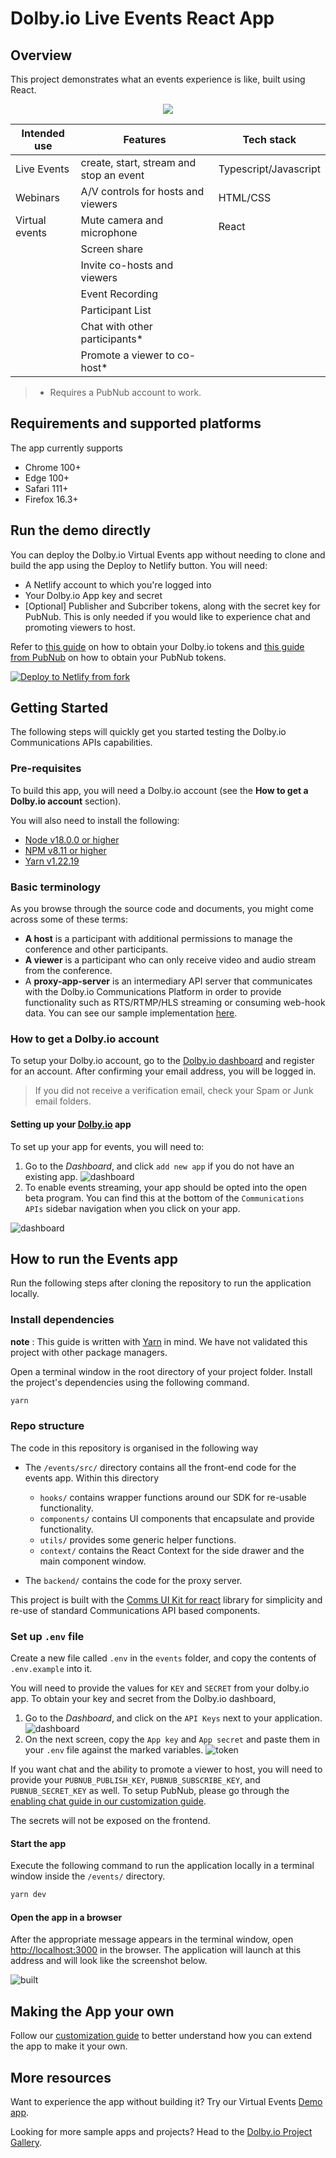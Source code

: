 # Dolby.io Live Events React App

## Overview

This project demonstrates what an events experience is like, built using React.

<p align="center">
    <img src="./events/documentation/banner.jpg" />
</p>

| Intended use   | Features                                | Tech stack            |
| -------------- | --------------------------------------- | --------------------- |
| Live Events    | create, start, stream and stop an event | Typescript/Javascript |
| Webinars       | A/V controls for hosts and viewers      | HTML/CSS              |
| Virtual events | Mute camera and microphone              | React                 |
|                | Screen share                            |                       |
|                | Invite co-hosts and viewers             |                       |
|                | Event Recording                         |                       |
|                | Participant List                        |                       |
|                | Chat with other participants*           |                       |
|                | Promote a viewer to co-host*            |                       |

> * Requires a PubNub account to work.

## Requirements and supported platforms

The app currently supports

* Chrome 100+
* Edge 100+
* Safari 111+
* Firefox 16.3+

## Run the demo directly

You can deploy the Dolby.io Virtual Events app without needing to clone and build the app using the Deploy to Netlify button. You will need:

* A Netlify account to which you're logged into
* Your Dolby.io App key and secret
* [Optional] Publisher and Subcriber tokens, along with the secret key for PubNub. This is only needed if you would like to experience chat and promoting viewers to host.

Refer to [this guide](#how-to-get-a-dolbyio-account) on how to obtain your Dolby.io tokens and [this guide from PubNub](https://www.pubnub.com/tutorials/javascript-sdk-chat-app/?step=set-up-environment) on how to obtain your PubNub tokens.

[![Deploy to Netlify from fork](https://www.netlify.com/img/deploy/button.svg)](https://app.netlify.com/start/deploy?repository=https://github.com/dolbyio-samples/comms-app-react-events)

## Getting Started

The following steps will quickly get you started testing the Dolby.io Communications APIs capabilities.

### Pre-requisites

To build this app, you will need a Dolby.io account (see the **How to get a Dolby.io account** section).

You will also need to install the following:

* [Node v18.0.0 or higher](https://nodejs.org/en/download)
* [NPM v8.11 or higher](https://docs.npmjs.com/downloading-and-installing-node-js-and-npm)
* [Yarn v1.22.19](https://classic.yarnpkg.com/lang/en/docs/install/#mac-stable)

### Basic terminology

As you browse through the source code and documents, you might come across some of these terms:

* **A host** is a participant with additional permissions to manage the conference and other participants.
* **A viewer** is a participant who can only receive video and audio stream from the conference.
* A **proxy-app-server** is an intermediary API server that communicates with the Dolby.io Communications Platform in order to provide functionality such as RTS/RTMP/HLS streaming or consuming web-hook data. You can see our sample implementation [here](./backend).

### How to get a Dolby.io account

To setup your Dolby.io account, go to the [Dolby.io dashboard](https://dolby.io) and register for an account. After confirming your email address, you will be logged in.

> If you did not receive a verification email, check your Spam or Junk email folders.

#### Setting up your [Dolby.io](https://dashboard.dolby.io) app

To set up your app for events, you will need to:

1. Go to the _Dashboard_, and click `add new app` if you do not have an existing app. ![dashboard](events/documentation//dashboard-events.png)
2. To enable events streaming, your app should be opted into the open beta program. You can find this at the bottom of the `Communications APIs` sidebar navigation when you click on your app.

 ![dashboard](events/documentation/open-beta.png)

## How to run the Events app

Run the following steps after cloning the repository to run the application locally.

### Install dependencies

**note** : This guide is written with [Yarn](https://yarnpkg.com/) in mind. We have not validated this project with other package managers.

Open a terminal window in the root directory of your project folder. Install the project's dependencies using the following command.

```bash
yarn
```

### Repo structure

The code in this repository is organised in the following way

* The `/events/src/` directory contains all the front-end code for the events app. Within this directory
  * `hooks/` contains wrapper functions around our SDK for re-usable functionality.
  * `components/` contains UI components that encapsulate and provide functionality.
  * `utils/` provides some generic helper functions.
  * `context/` contains the React Context for the side drawer and the main component window.

* The `backend/` contains the code for the proxy server.

This project is built with the [Comms UI Kit for react](https://github.com/dolbyio/comms-uikit-react) library for simplicity and re-use of standard Communications API based components.

### Set up `.env` file

Create a new file called `.env` in the `events` folder, and copy the contents of `.env.example` into it.

You will need to provide the values for `KEY` and `SECRET` from your dolby.io app. To obtain your key and secret from the Dolby.io dashboard,

1. Go to the _Dashboard_, and click on the `API Keys` next to your application.
   ![dashboard](events/documentation/dashboard.png)
2. On the next screen, copy the `App key` and `App secret` and paste them in your `.env` file against the marked variables.
   ![token](events/documentation/client_access_token.png)

If you want chat and the ability to promote a viewer to host, you will need to provide your `PUBNUB_PUBLISH_KEY`, `PUBNUB_SUBSCRIBE_KEY`, and `PUBNUB_SECRET_KEY` as well. To setup PubNub, please go through the [enabling chat guide in our customization guide](customization.md/#enabling-chat-and-promoting-a-viewer-to-co-host).

The secrets will not be exposed on the frontend.

#### Start the app

Execute the following command to run the application locally in a terminal window inside the `/events/` directory.

```bash
yarn dev
```

#### Open the app in a browser

After the appropriate message appears in the terminal window, open <http://localhost:3000> in the browser. The application will launch at this address and will look like the screenshot below.

![built](events/documentation/home.png)

## Making the App your own

Follow our [customization guide](./customization.md) to better understand how you can extend the app to make it your own.

## More resources

Want to experience the app without building it? Try our Virtual Events [Demo app](https://events.experience.dolby.io).

Looking for more sample apps and projects? Head to the [Dolby.io Project Gallery](https://dolby.io/project-gallery/).
